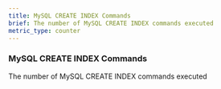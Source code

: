 ```yaml
---
title: MySQL CREATE INDEX Commands
brief: The number of MySQL CREATE INDEX commands executed
metric_type: counter
---
```

### MySQL CREATE INDEX Commands

The number of MySQL CREATE INDEX commands executed
